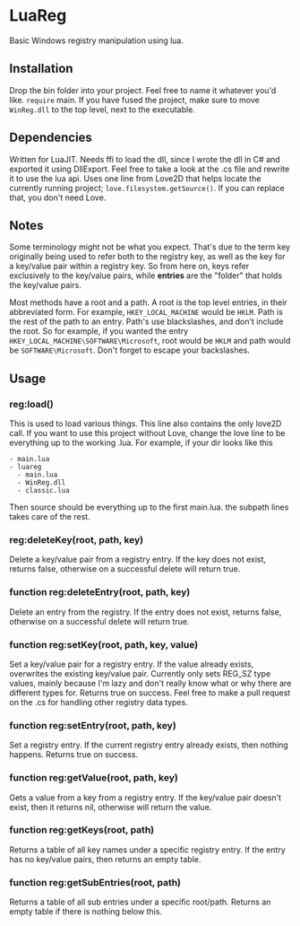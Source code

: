 # LuaReg
 Basic Windows registry manipulation using lua.

## Installation
Drop the bin folder into your project. Feel free to name it whatever you'd like. `require` main. If you have fused the project, make sure to move `WinReg.dll` to the top level, next to the executable.

## Dependencies
Written for LuaJIT. Needs ffi to load the dll, since I wrote the dll in C# and exported it using DllExport. Feel free to take a look at the .cs file and rewrite it to use the lua api. Uses one line from Love2D that helps locate the currently running project; `love.filesystem.getSource()`. If you can replace that, you don't need Love.

## Notes
Some terminology might not be what you expect. That's due to the term key originally being used to refer both to the registry key, as well as the key for a key/value pair within a registry key. So from here on, keys refer exclusively to the key/value pairs, while **entries** are the "folder" that holds the key/value pairs.

Most methods have a root and a path. A root is the top level entries, in their abbreviated form. For example, `HKEY_LOCAL_MACHINE` would be `HKLM`. Path is the rest of the path to an entry. Path's use blackslashes, and don't include the root. So for example, if you wanted the entry `HKEY_LOCAL_MACHINE\SOFTWARE\Microsoft`, root would be `HKLM` and path would be `SOFTWARE\Microsoft`. Don't forget to escape your backslashes.

## Usage
### reg:load()
This is used to load various things. This line also contains the only love2D call. If you want to use this project without Love, change the love line to be everything up to the working .lua. For example, if your dir looks like this
```
- main.lua
- luareg
  - main.lua
  - WinReg.dll
  - classic.lua
```
Then source should be everything up to the first main.lua. the subpath lines takes care of the rest.

### reg:deleteKey(root, path, key)
Delete a key/value pair from a registry entry. If the key does not exist, returns false, otherwise on a successful delete will return true.

### function reg:deleteEntry(root, path, key)
Delete an entry from the registry. If the entry does not exist, returns false, otherwise on a successful delete will return true.

### function reg:setKey(root, path, key, value)
Set a key/value pair for a registry entry. If the value already exists, overwrites the existing key/value pair. Currently only sets REG_SZ type values, mainly because I'm lazy and don't really know what or why there are different types for. Returns true on success. Feel free to make a pull request on the .cs for handling other registry data types.
	
### function reg:setEntry(root, path, key)
Set a registry entry. If the current registry entry already exists, then nothing happens. Returns true on success.

### function reg:getValue(root, path, key)
Gets a value from a key from a registry entry. If the key/value pair doesn't exist, then it returns nil, otherwise will return the value.

### function reg:getKeys(root, path)
Returns a table of all key names under a specific registry entry. If the entry has no key/value pairs, then returns an empty table.

### function reg:getSubEntries(root, path)
Returns a table of all sub entries under a specific root/path. Returns an empty table if there is nothing below this.

